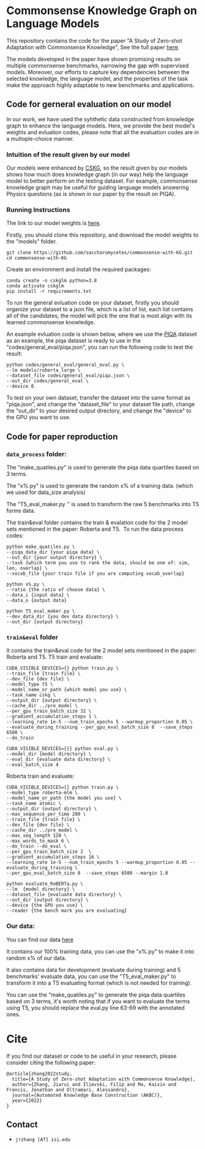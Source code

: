 # Commonsense Knowledge Graph on Language Models
This repository contains the code for the paper "A Study of Zero-shot Adaptation with Commonsense Knowledge", 
See the full paper [here](https://www.akbc.ws/2022/assets/pdfs/3_a_study_of_zero_shot_adaptatio.pdf).

The models developed in the paper have shown promising results on multiple commonsense benchmarks, narrowing the gap with supervised models. Moreover, our efforts to capture key dependencies between the selected knowledge, the language model, and the properties of the task make the approach highly adaptable to new benchmarks and applications.

## Code for gerneral evaluation on our model

In our work, we have used the syhthetic data constructed from knowledge graph to enhance the language models. Here, we provide the best model's weights and evluation codes, please note that all the evaluation codes are in a multople-choice manner.

### Intuition of the result given by our model

Our models were enhanced by [CSKG](https://arxiv.org/pdf/2012.11490.pdf), so the result given by our models shows how much does knowledge graph (in our way) help the language model to better perform on the testing dataset. For example, commonsense knowledge graph may be useful for guiding language models answering Physics questions (as is shown in our paper by the result on PIQA).

### Running Instructions

The link to our model weights is [here](https://drive.google.com/drive/folders/1EA-3iRWePo_u9FtOt-C6D9ZtV6gCLfBT?usp=sharing).

Firstly, you should clone this repository, and download the model weights to the "models" folder.

```
git clone https://github.com/saccharomycetes/commonsense-with-KG.git
cd commonsense-with-KG
```

Create an environment and install the required packages:

```
conda create -n cskglm python=3.8
conda activate cskglm
pip install -r requirements.txt
```

To run the general evluation code on your dataset, firstly you should organize your dataset to a json file, which is a list of list, each list contains all of the candidates, the model will pick the one that is most align with its learned commonsense knowledge.

An example evluation code is shown below, where we use the [PIQA](https://arxiv.org/pdf/1906.05433.pdf) dataset as an example, the piqa dataset is ready to use in the "codes/general_eval/piqa.json", you can run the following code to test the result:

```
python codes/general_eval/general_eval.py \
--lm models/roberta_large \
--dataset_file codes/general_eval/piqa.json \
--out_dir codes/general_eval \
--device 0
```

To test on your own dataset, transfer the dataset into the same format as "piqa.json", and change the "dataset_file" to your dataset file path, change the "out_dir" to your desired output directory, and change the "device" to the GPU you want to use.


## Code for paper reproduction

### `data_process` folder:
The "make_quatiles.py" is used to generate the piqa data quartiles based on 3 terms.

The "x%.py" is used to generate the random x% of a training data. (which we used for data_size analysis)

The "T5_eval_maker.py '' is used to transform the raw 5 benchmarks into T5 forms data.

The train&eval folder contains the train & evalation code for the 2 model sets mentioned in the paper: Roberta and T5.
​
To run the data process codes:
```
python make_quatiles.py \
--piqa_data_dir {your piqa data} \
--out_dir {your output directory} \
--task {which term you use to rank the data, should be one of: sim, len, overlap} \
--vocab_file {your train file if you are computing vocab_overlap}
​
python x%.py \
--ratio {the ratio of choose data} \
--data_i {input data} \
--data_o {output data}
​
python T5_eval_maker.py \
--dev_data_dir {you dev data directory} \
--out_dir {output directory}
```
### `train&eval` folder
It contains the train&eval code for the 2 model sets mentioned in the paper: Roberta and T5.
T5 train and evaluate:
```
CUDA_VISIBLE_DEVICES={} python train.py \
--train_file {train file} \
--dev_file {dev file} \
--model_type t5 \
--model_name_or_path {which model you use} \
--task_name cskg \
--output_dir {output directory} \
--cache_dir ../pre_model \
--per_gpu_train_batch_size 32 \
--gradient_accumulation_steps 1 \
--learning_rate 1e-5 --num_train_epochs 5 --warmup_proportion 0.05 \
--evaluate_during_training --per_gpu_eval_batch_size 8  --save_steps 6500 \
--do_train
​
CUDA_VISIBLE_DEVICES={}} python eval.py \
--model_dir {model directory} \
--eval_dir {evaluate data directory} \
--eval_batch_size 4
```

Roberta train and evaluate:
​
```
CUDA_VISIBLE_DEVICES={} python train.py \
--model_type roberta-mlm \
--model_name_or_path {the model you use} \
--task_name atomic \
--output_dir {output directory} \
--max_sequence_per_time 200 \
--train_file {train file} \
--dev_file {dev file} \
--cache_dir ../pre_model \
--max_seq_length 128 \
--max_words_to_mask 6 \
--do_train --do_eval \
--per_gpu_train_batch_size 2  \
--gradient_accumulation_steps 16 \
--learning_rate 1e-5 --num_train_epochs 5 --warmup_proportion 0.05 --evaluate_during_training \
--per_gpu_eval_batch_size 8  --save_steps 6500 --margin 1.0

python evaluate_RoBERTa.py \
--lm  {model directory} \
--dataset_file {evaluate data directory} \
--out_dir {output directory} \
--device {the GPU you use} \
--reader {the bench mark you are evaluating}
```

### Our data:
You can find our data [here](https://drive.google.com/drive/folders/12rPpe7vbkxfIDTSSYYJaCmO1nfD8eHF6?usp=sharing)

It contains our 100% training data, you can use the "x%.py" to make it into random x% of our data.

It also contains data for development (evaluate during training) and 5 benchmarks' evaluate data, you can use the "T5_eval_maker.py" to transform it into a T5 evaluating format (which is not needed for training).

You can use the "make_quatiles.py" to generate the piqa data quartiles based on 3 terms, it's worth noting that if you want to evaluate the terms using T5, you should replace the eval.py line 63-69 with the annotated ones.


# Cite 

If you find our dataset or code to be useful in your research, please consider citing the following paper:

```
@article{zhang2022study,
  title={A Study of Zero-shot Adaptation with Commonsense Knowledge},
  author={Zhang, Jiarui and Ilievski, Filip and Ma, Kaixin and Francis, Jonathan and Oltramari, Alessandro},
  journal={Automated Knowledge Base Construction (AKBC)},
  year={2022}
}
```

## Contact

-   `jrzhang [AT] isi.edu`